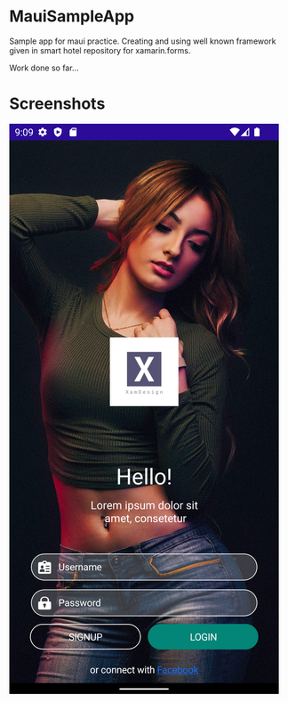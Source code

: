 # MauiSampleApp
Sample app for maui practice. Creating and using well known framework given in smart hotel repository for xamarin.forms.

Work done so far...

# Screenshots
![](https://github.com/PrayagMisal/MauiSampleApp/blob/master/loginPage.png)
